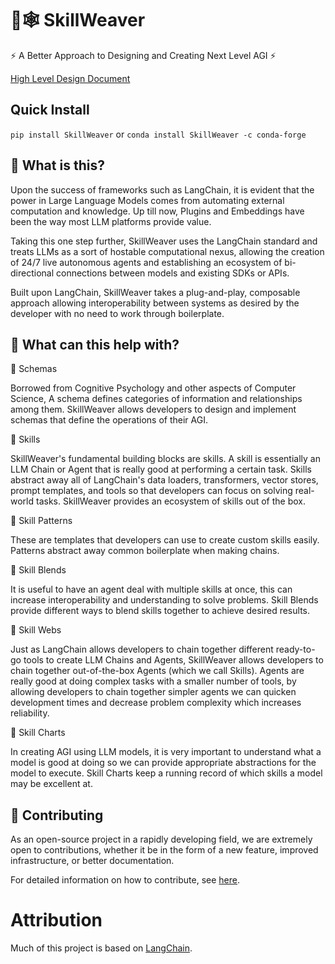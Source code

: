 # 🧠🕸️ SkillWeaver

⚡ A Better Approach to Designing and Creating Next Level AGI ⚡

[High Level Design Document](https://docs.google.com/document/d/1gNaR7g-2pTZiIcUosY0gcW8uCaU6SUwx3xf0UNvalLc/edit?usp=sharing)

## Quick Install

`pip install SkillWeaver`
or
`conda install SkillWeaver -c conda-forge`

## 🤔 What is this?
Upon the success of frameworks such as LangChain, it is evident that the power in Large Language Models comes from automating external computation and knowledge. Up till now, Plugins and Embeddings have been the way most LLM platforms provide value. 

Taking this one step further, SkillWeaver uses the LangChain standard and treats LLMs as a sort of hostable computational nexus, allowing the creation of 24/7 live autonomous agents and establishing an ecosystem of bi-directional connections between models and existing SDKs or APIs.

Built upon LangChain, SkillWeaver takes a plug-and-play, composable approach allowing interoperability between systems as desired by the developer with no need to work through boilerplate.

## 🚀 What can this help with?

🧠 Schemas

Borrowed from Cognitive Psychology and other aspects of Computer Science, A schema defines categories of information and relationships among them. SkillWeaver allows developers to design and implement schemas that define the operations of their AGI.

🧠 Skills

SkillWeaver's fundamental building blocks are skills. A skill is essentially an LLM Chain or Agent that is really good at performing a certain task. Skills abstract away all of LangChain's data loaders, transformers, vector stores, prompt templates, and tools so that developers can focus on solving real-world tasks. SkillWeaver provides an ecosystem of skills out of the box.

🧠 Skill Patterns

These are templates that developers can use to create custom skills easily. Patterns abstract away common boilerplate when making chains.

🧠 Skill Blends

It is useful to have an agent deal with multiple skills at once, this can increase interoperability and understanding to solve problems. Skill Blends provide different ways to blend skills together to achieve desired results.

🧠 Skill Webs

Just as LangChain allows developers to chain together different ready-to-go tools to create LLM Chains and Agents, SkillWeaver allows developers to chain together out-of-the-box Agents (which we call Skills). Agents are really good at doing complex tasks with a smaller number of tools, by allowing developers to chain together simpler agents we can quicken development times and decrease problem complexity which increases reliability.

🧠 Skill Charts

In creating AGI using LLM models, it is very important to understand what a model is good at doing so we can provide appropriate abstractions for the model to execute. Skill Charts keep a running record of which skills a model may be excellent at.

## 💁 Contributing

As an open-source project in a rapidly developing field, we are extremely open to contributions, whether it be in the form of a new feature, improved infrastructure, or better documentation.

For detailed information on how to contribute, see [here](.github/CONTRIBUTING.md).

# Attribution
Much of this project is based on [LangChain](https://github.com/hwchase17/langchain).
